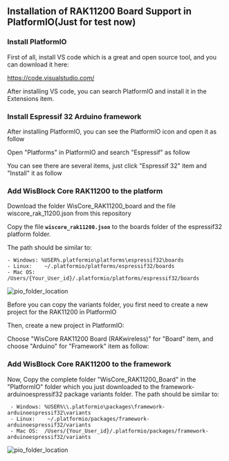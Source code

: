 ## Installation of RAK11200 Board Support in PlatformIO(Just for test now)

### Install PlatformIO

First of all, install VS code which is a great and open source tool, and you can download it here:

https://code.visualstudio.com/

After installing VS code, you can search PlatformIO and install it in the Extensions item.

### Install  Espressif 32 Arduino framework

After installing PlatformIO, you can see the PlatformIO icon and open it as follow

Open "Platforms" in PlatformIO and search "Espressif" as follow

You can see there are several items, just click "Espressif 32" item and "Install" it as follow

### Add WisBlock Core RAK11200 to the platform

Download the folder WisCore_RAK11200_board and the file wiscore_rak_11200.json from this repository

Copy the file **`wiscore_rak11200.json`** to the boards folder of the espressif32 platform folder.

The path should be similar to:
```
- Windows: %USER%.platformio\platforms\espressif32\boards
- Linux:    ~/.platformio/platforms/espressif32/boards
- Mac OS:  /Users/{Your_User_id}/.platformio/platforms/espressif32/boards
```

![pio_folder_location](../../assets/PlatformIO/pio_folder_location_rak11200.png)

Before you can copy the variants folder, you first need to create a new project for the RAK11200 in PlatformIO

Then, create a new project in PlatformIO:

Choose "WisCore RAK11200 Board (RAKwireless)" for "Board" item, and choose "Arduino" for "Framework" item as follow:


### Add WisBlock Core RAK11200 to the framework

Now, Copy the complete folder "WisCore_RAK11200_Board" in the "PlatformIO" folder which you just downloaded to the framework-arduinoespressif32 package variants folder. The path should be similar to:

```
 - Windows: %USER%\\.platformio\packages\framework-arduinoespressif32\variants
 - Linux:    ~/.platformio/packages/framework-arduinoespressif32/variants
 - Mac OS:  /Users/{Your_User_id}/.platformio/packages/framework-arduinoespressif32/variants
```

![pio_folder_location](../../assets/PlatformIO/pio_folder_location_rak11200.png)


